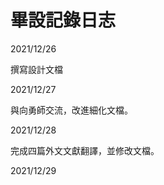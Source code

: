 # 畢設記錄日志

2021/12/26

撰寫設計文檔

2021/12/27

與向勇師交流，改進細化文檔。

2021/12/28

完成四篇外文文獻翻譯，並修改文檔。

2021/12/29
